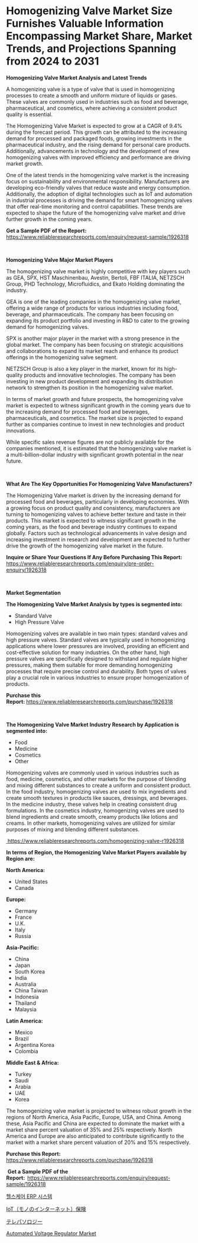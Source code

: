 <p><h1>Homogenizing Valve Market Size Furnishes Valuable Information Encompassing Market Share, Market Trends, and Projections Spanning from 2024 to 2031</h1></p><p><strong>Homogenizing Valve Market Analysis and Latest Trends</strong></p>
<p><p>A homogenizing valve is a type of valve that is used in homogenizing processes to create a smooth and uniform mixture of liquids or gases. These valves are commonly used in industries such as food and beverage, pharmaceutical, and cosmetics, where achieving a consistent product quality is essential.</p><p>The Homogenizing Valve Market is expected to grow at a CAGR of 9.4% during the forecast period. This growth can be attributed to the increasing demand for processed and packaged foods, growing investments in the pharmaceutical industry, and the rising demand for personal care products. Additionally, advancements in technology and the development of new homogenizing valves with improved efficiency and performance are driving market growth.</p><p>One of the latest trends in the homogenizing valve market is the increasing focus on sustainability and environmental responsibility. Manufacturers are developing eco-friendly valves that reduce waste and energy consumption. Additionally, the adoption of digital technologies such as IoT and automation in industrial processes is driving the demand for smart homogenizing valves that offer real-time monitoring and control capabilities. These trends are expected to shape the future of the homogenizing valve market and drive further growth in the coming years.</p></p>
<p><strong>Get a Sample PDF of the Report:&nbsp;</strong> <a href="https://www.reliableresearchreports.com/enquiry/request-sample/1926318">https://www.reliableresearchreports.com/enquiry/request-sample/1926318</a></p>
<p>&nbsp;</p>
<p><strong>Homogenizing Valve Major Market Players</strong></p>
<p><p>The homogenizing valve market is highly competitive with key players such as GEA, SPX, HST Maschinenbau, Avestin, Bertoli, FBF ITALIA, NETZSCH Group, PHD Technology, Microfluidics, and Ekato Holding dominating the industry. </p><p>GEA is one of the leading companies in the homogenizing valve market, offering a wide range of products for various industries including food, beverage, and pharmaceuticals. The company has been focusing on expanding its product portfolio and investing in R&D to cater to the growing demand for homogenizing valves.</p><p>SPX is another major player in the market with a strong presence in the global market. The company has been focusing on strategic acquisitions and collaborations to expand its market reach and enhance its product offerings in the homogenizing valve segment.</p><p>NETZSCH Group is also a key player in the market, known for its high-quality products and innovative technologies. The company has been investing in new product development and expanding its distribution network to strengthen its position in the homogenizing valve market.</p><p>In terms of market growth and future prospects, the homogenizing valve market is expected to witness significant growth in the coming years due to the increasing demand for processed food and beverages, pharmaceuticals, and cosmetics. The market size is projected to expand further as companies continue to invest in new technologies and product innovations.</p><p>While specific sales revenue figures are not publicly available for the companies mentioned, it is estimated that the homogenizing valve market is a multi-billion-dollar industry with significant growth potential in the near future.</p></p>
<p>&nbsp;</p>
<p><strong>What Are The Key Opportunities For Homogenizing Valve Manufacturers?</strong></p>
<p><p>The Homogenizing Valve market is driven by the increasing demand for processed food and beverages, particularly in developing economies. With a growing focus on product quality and consistency, manufacturers are turning to homogenizing valves to achieve better texture and taste in their products. This market is expected to witness significant growth in the coming years, as the food and beverage industry continues to expand globally. Factors such as technological advancements in valve design and increasing investment in research and development are expected to further drive the growth of the homogenizing valve market in the future.</p></p>
<p><strong>Inquire or Share Your Questions If Any Before Purchasing This Report:</strong> <a href="https://www.reliableresearchreports.com/enquiry/pre-order-enquiry/1926318">https://www.reliableresearchreports.com/enquiry/pre-order-enquiry/1926318</a></p>
<p>&nbsp;</p>
<p><strong>Market Segmentation</strong></p>
<p><strong>The Homogenizing Valve Market Analysis by types is segmented into:</strong></p>
<p><ul><li>Standard Valve</li><li>High Pressure Valve</li></ul></p>
<p><p>Homogenizing valves are available in two main types: standard valves and high pressure valves. Standard valves are typically used in homogenizing applications where lower pressures are involved, providing an efficient and cost-effective solution for many industries. On the other hand, high pressure valves are specifically designed to withstand and regulate higher pressures, making them suitable for more demanding homogenizing processes that require precise control and durability. Both types of valves play a crucial role in various industries to ensure proper homogenization of products.</p></p>
<p><strong>Purchase this Report:&nbsp;</strong><a href="https://www.reliableresearchreports.com/purchase/1926318">https://www.reliableresearchreports.com/purchase/1926318</a></p>
<p>&nbsp;</p>
<p><strong>The Homogenizing Valve Market Industry Research by Application is segmented into:</strong></p>
<p><ul><li>Food</li><li>Medicine</li><li>Cosmetics</li><li>Other</li></ul></p>
<p><p>Homogenizing valves are commonly used in various industries such as food, medicine, cosmetics, and other markets for the purpose of blending and mixing different substances to create a uniform and consistent product. In the food industry, homogenizing valves are used to mix ingredients and create smooth textures in products like sauces, dressings, and beverages. In the medicine industry, these valves help in creating consistent drug formulations. In the cosmetics industry, homogenizing valves are used to blend ingredients and create smooth, creamy products like lotions and creams. In other markets, homogenizing valves are utilized for similar purposes of mixing and blending different substances.</p></p>
<p><a href="https://www.reliableresearchreports.com/homogenizing-valve-r1926318">&nbsp;https://www.reliableresearchreports.com/homogenizing-valve-r1926318</a></p>
<p><strong>In terms of Region, the Homogenizing Valve Market Players available by Region are:</strong></p>
<p>
    <p> <strong> North America: </strong>
        <ul>
            <li>United States</li>
            <li>Canada</li>
        </ul>
        </p> 
    <p> <strong> Europe: </strong>
        <ul>
            <li>Germany</li>
            <li>France</li>
            <li>U.K.</li>
            <li>Italy</li>
            <li>Russia</li>
        </ul>
        </p> 
    <p> <strong> Asia-Pacific: </strong>
        <ul>
            <li>China</li>
            <li>Japan</li>
            <li>South Korea</li>
            <li>India</li>
            <li>Australia</li>
            <li>China Taiwan</li>
            <li>Indonesia</li>
            <li>Thailand</li>
            <li>Malaysia</li>
        </ul>
        </p> 
    <p> <strong> Latin America: </strong>
        <ul>
            <li>Mexico</li>
            <li>Brazil</li>
            <li>Argentina Korea</li>
            <li>Colombia</li>
        </ul>
        </p> 
    <p> <strong> Middle East & Africa: </strong>
        <ul>
            <li>Turkey</li>
            <li>Saudi</li>
            <li>Arabia</li>
            <li>UAE</li>
            <li>Korea</li>
        </ul>
    </p>
    </p>
<p><p>The homogenizing valve market is projected to witness robust growth in the regions of North America, Asia Pacific, Europe, USA, and China. Among these, Asia Pacific and China are expected to dominate the market with a market share percent valuation of 35% and 25% respectively. North America and Europe are also anticipated to contribute significantly to the market with a market share percent valuation of 20% and 15% respectively.</p></p>
<p><strong>Purchase this Report: </strong><a href="https://www.reliableresearchreports.com/purchase/1926318">https://www.reliableresearchreports.com/purchase/1926318</a></p>
<p>&nbsp;<strong>Get a Sample PDF of the Report:&nbsp;&nbsp;</strong><a href="https://www.reliableresearchreports.com/enquiry/request-sample/1926318">https://www.reliableresearchreports.com/enquiry/request-sample/1926318</a></p>
<p><strong></strong></p>
<p><p><a href="https://github.com/lkwggful07722/Market-Research-Report-List-1/blob/main/151558925219.md">헬스케어 ERP 시스템</a></p><p><a href="https://medium.com/@stantonhane1/%E3%82%A4%E3%83%B3%E3%82%BF%E3%83%BC%E3%83%8D%E3%83%83%E3%83%88-%E3%82%AA%E3%83%96-%E3%82%B7%E3%83%B3%E3%82%B0%E3%82%B9%E4%BF%9D%E9%99%BA%E5%B8%82%E5%A0%B4-2031%E5%B9%B4%E3%81%BE%E3%81%A7%E3%81%AE%E3%83%88%E3%83%AC%E3%83%B3%E3%83%89-%E4%BA%88%E6%B8%AC-%E7%AB%B6%E4%BA%89%E5%88%86%E6%9E%90-65d8aa5427d8">IoT（モノのインターネット）保険</a></p><p><a href="https://medium.com/@antonehyatt1/%E3%83%86%E3%83%AC%E3%83%91%E3%82%BD%E3%83%AD%E3%82%B8%E3%83%BC%E5%B8%82%E5%A0%B4%E3%81%AE%E3%83%88%E3%83%AC%E3%83%B3%E3%83%89%E3%81%A8%E5%B8%82%E5%A0%B4%E5%88%86%E6%9E%90%E3%81%AF-2024%E5%B9%B4%E3%81%8B%E3%82%892031%E5%B9%B4%E3%81%BE%E3%81%A7%E3%81%AE%E6%9C%9F%E9%96%93%E3%81%AB%E4%BA%88%E6%B8%AC%E3%81%95%E3%82%8C%E3%81%A6%E3%81%84%E3%81%BE%E3%81%99-ddedaad5b934">テレパソロジー</a></p><p><a href="https://github.com/ashepherd82/Market-Research-Report-List-4/blob/main/automated-voltage-regulator-market.md">Automated Voltage Regulator Market</a></p></p>